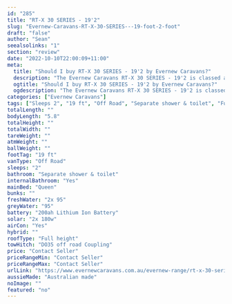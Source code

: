 ```yaml
---
id: "285"
title: "RT-X 30 SERIES - 19'2"
slug: "Evernew-Caravans-RT-X-30-SERIES---19-foot-2-foot"
draft: "false"
author: "Sean"
seealsolinks: "1"
section: "review"
date: "2022-10-10T22:00:09+11:00"
meta:
  title: "Should I buy RT-X 30 SERIES - 19'2 by Evernew Caravans?"
  description: "The Evernew Caravans RT-X 30 SERIES - 19'2 is classed as Off Road, and sleeps 2 people. It is Australian made and comes in at 19 ft. It generally has Separate shower & toilet."
  ogtitle: "Should I buy RT-X 30 SERIES - 19'2 by Evernew Caravans?"
  ogdescription: "The Evernew Caravans RT-X 30 SERIES - 19'2 is classed as Off Road, and sleeps 2 people. It is Australian made and comes in at 19 ft. It generally has Separate shower & toilet."
categories: ["Evernew Caravans"]
tags: ["Sleeps 2", "19 ft", "Off Road", "Separate shower & toilet", "Full height", "Price Unknown", "Australian made"]
totalLength: ""
bodyLength: "5.8"
totalHeight: ""
totalWidth: ""
tareWeight: ""
atmWeight: ""
ballWeight: ""
footTag: "19 ft"
vanType: "Off Road"
sleeps: "2"
bathroom: "Separate shower & toilet"
internalBathroom: "Yes"
mainBed: "Queen"
bunks: ""
freshWater: "2x 95"
greyWater: "95"
battery: "200ah Lithium Ion Battery"
solar: "2x 180w"
airCon: "Yes"
hybrid: ""
roofType: "Full height"
towHitch: "DO35 off road Coupling"
price: "Contact Seller"
priceRangeMin: "Contact Seller"
priceRangeMax: "Contact Seller"
urlLink: "https://www.evernewcaravans.com.au/evernew-range/rt-x-30-series-192"
aussieMade: "Australian made"
noImage: ""
featured: "no"
---
```

